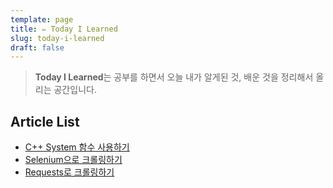```yaml
---
template: page
title: ✏️ Today I Learned
slug: today-i-learned
draft: false
---
```

> **Today I Learned**는 공부를 하면서 오늘 내가 알게된 것, 배운 것을 정리해서 올리는 공간입니다.

## Article List

* [C++ System 함수 사용하기](https://mochalatte.dev/posts/today-i-learned/programming/cpp-system-func)
* [Selenium으로 크롤링하기](https://mochalatte.dev/posts/today-i-learned/programming/py-crawling-selenium)
* [Requests로 크롤링하기](https://mochalatte.dev/posts/today-i-learned/programming/py-crawling-request)